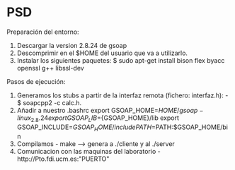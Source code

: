 # PSD
Preparación del entorno:
  1. Descargar la version 2.8.24 de gsoap
  2. Descomprimir en el $HOME del usuario que va a utilizarlo.
  3. Instalar los siguientes paquetes:
        $ sudo apt-get install bison flex byacc openssl g++ libssl-dev

Pasos de ejecución:
  1. Generamos los stubs a partir de la interfaz remota (fichero: interfaz.h):
    - $ soapcpp2 -c calc.h.
  2. Añadir a nuestro .bashrc
        export GSOAP_HOME=$HOME/gsoap-linux_2.8.24
        export GSOAP_LIB=${GSOAP_HOME}/lib
        export GSOAP_INCLUDE=${GSOAP_HOME}/include
        PATH=$PATH:$GSOAP_HOME/bin
  3. Compilamos
    - make --> genera a ./cliente y al ./server
  4. Comunicacion con las maquinas del laboratorio
    - http://Pto<num>.fdi.ucm.es:"PUERTO"
